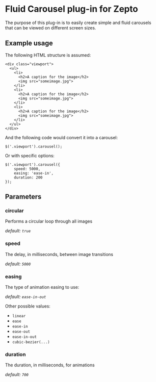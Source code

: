 # Fluid Carousel plug-in for Zepto

The purpose of this plug-in is to easily create simple and fluid carousels that can be viewed on different screen sizes.

## Example usage

The following HTML structure is assumed:

	<div class="viewport">
	  <ul>
	    <li>
	      <h2>A caption for the image</h2>
	      <img src="someimage.jpg">
	    </li>
	    <li>
	      <h2>A caption for the image</h2>
	      <img src="someimage.jpg">
	    </li>
	    <li>
	      <h2>A caption for the image</h2>
	      <img src="someimage.jpg">
	    </li>
	  </ul>
	</div>

And the following code would convert it into a carousel:

`$('.viewport').carousel();`

Or with specific options:

	$('.viewport').carousel({
		speed: 5000,
		easing: 'ease-in',
		duration: 200
	});

## Parameters

### circular
Performs a circular loop through all images

_default: `true`_

### speed
The delay, in milliseconds, between image transitions

_default: `5000`_

### easing
The type of animation easing to use:

_default: `ease-in-out`_

Other possible values:

- `linear`
- `ease`
- `ease-in`
- `ease-out`
- `ease-in-out`
- `cubic-bezier(...)`


### duration
The duration, in milliseconds, for animations

_default: `700`_

